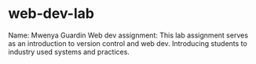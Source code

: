 # web-dev-lab
Name: Mwenya Guardin
Web dev assignment: 
This lab assignment serves as an introduction to version control and web dev.
Introducing students to industry used systems and practices.
